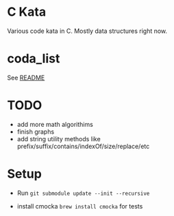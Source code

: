 # C Kata

Various code kata in C.  Mostly data structures right now.


coda_list
=======


See [README](src/coda/collections/README.md)


TODO
=====

- add more math algorithims
- finish graphs
- add string utility methods like prefix/suffix/contains/indexOf/size/replace/etc

Setup
=====

- Run ```git submodule update --init --recursive```

- install cmocka ```brew install cmocka``` for tests
